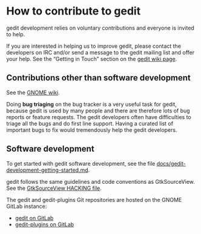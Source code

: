 How to contribute to gedit
==========================

gedit development relies on voluntary contributions and everyone is invited to
help.

If you are interested in helping us to improve gedit, please contact the
developers on IRC and/or send a message to the gedit mailing list and offer your
help. See the “Getting in Touch” section on the
[gedit wiki page](https://wiki.gnome.org/Apps/Gedit).

Contributions other than software development
---------------------------------------------

See the [GNOME wiki](https://wiki.gnome.org/).

Doing **bug triaging** on the bug tracker is a very useful task for gedit,
because gedit is used by many people and there are therefore lots of bug reports
or feature requests. The gedit developers often have difficulties to triage all
the bugs and do first line support. Having a curated list of important bugs to
fix would tremendously help the gedit developers.

Software development
--------------------

To get started with gedit software development, see the file
[docs/gedit-development-getting-started.md](docs/gedit-development-getting-started.md).

gedit follows the same guidelines and code conventions as GtkSourceView. See
the [GtkSourceView HACKING file](https://gitlab.gnome.org/GNOME/gtksourceview/blob/master/HACKING).

The gedit and gedit-plugins Git repositories are hosted on the GNOME GitLab
instance:
- [gedit on GitLab](https://gitlab.gnome.org/GNOME/gedit)
- [gedit-plugins on GitLab](https://gitlab.gnome.org/GNOME/gedit-plugins)
